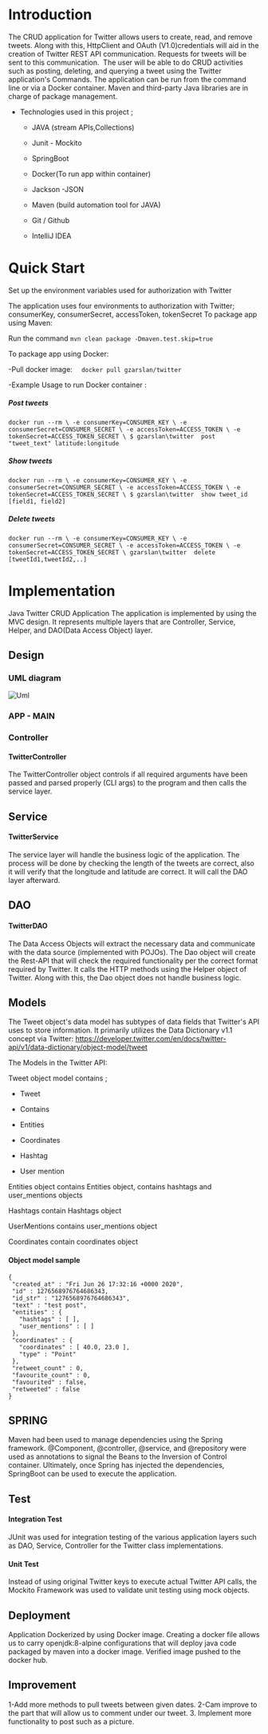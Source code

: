 
# Introduction

The CRUD application for Twitter allows users to create, read, and remove tweets. Along with this, HttpClient and OAuth (V1.0)credentials will aid in the creation of Twitter REST API communication. Requests for tweets will be sent to this communication.  The user will be able to do CRUD activities such as posting, deleting, and querying a tweet using the Twitter application's Commands. The application can be run from the command line or via a Docker container. Maven and third-party Java libraries are in charge of package management.

- Technologies used in this project ;

    - JAVA (stream APIs,Collections)

    - Junit - Mockito

    - SpringBoot

    - Docker(To run app within container)

    - Jackson -JSON

    - Maven (build automation tool for JAVA)

    - Git / Github

    - IntelliJ IDEA



# Quick Start

Set up the environment variables used for authorization with Twitter

The application uses four environments to authorization with Twitter; consumerKey, consumerSecret, accessToken, tokenSecret
To package app using Maven:

Run the command ```mvn clean package -Dmaven.test.skip=true```

To package app using Docker:

-Pull docker image:
```  docker pull gzarslan/twitter```


-Example Usage to run Docker container :

   ##### Post tweets

```docker run --rm \ -e consumerKey=CONSUMER_KEY \ -e consumerSecret=CONSUMER_SECRET \ -e accessToken=ACCESS_TOKEN \ -e tokenSecret=ACCESS_TOKEN_SECRET \ $ gzarslan\twitter  post "tweet_text" latitude:longitude```

  ##### Show tweets

```docker run --rm \ -e consumerKey=CONSUMER_KEY \ -e consumerSecret=CONSUMER_SECRET \ -e accessToken=ACCESS_TOKEN \ -e tokenSecret=ACCESS_TOKEN_SECRET \ $ gzarslan\twitter  show tweet_id [field1, field2]```

  ##### Delete tweets

```docker run --rm \ -e consumerKey=CONSUMER_KEY \ -e consumerSecret=CONSUMER_SECRET \ -e accessToken=ACCESS_TOKEN \ -e tokenSecret=ACCESS_TOKEN_SECRET \ gzarslan\twitter  delete [tweetId1,tweetId2,..]```

# Implementation


Java Twitter CRUD Application
The application is implemented by using the MVC design. It represents multiple layers that are Controller, Service, Helper, and DAO(Data Access Object) layer.


## Design

### UML diagram

![Uml](https://i.imgur.com/F4O9OgZ.png)

### APP - MAIN

### Controller

#### TwitterController

The TwitterController object controls if all required arguments have been passed and parsed properly (CLI args) to the program and then calls the service layer.


## Service

#### TwitterService

The service layer will handle the business logic of the application.  The process will be done by checking the length of the tweets are correct, also it will verify that the longitude and latitude are correct. It will call the DAO layer afterward.

## DAO

#### TwitterDAO

The Data Access Objects will extract the necessary data and communicate with the data source (implemented with POJOs). The Dao object will create the Rest-API that will check the required functionality per the correct format required by Twitter. It calls the HTTP methods using the Helper object of Twitter. Along with this, the Dao object does not handle business logic.

## Models
The Tweet object's data model has subtypes of data fields that Twitter's API uses to store information. It primarily utilizes the Data Dictionary v1.1 concept via Twitter: https://developer.twitter.com/en/docs/twitter-api/v1/data-dictionary/object-model/tweet

The Models in the Twitter API:

Tweet object model contains  ;

- Tweet

- Contains

- Entities

- Coordinates

- Hashtag

- User mention

Entities object contains Entities object, contains hashtags and user_mentions objects

Hashtags contain Hashtags object

UserMentions contains user_mentions object

Coordinates contain coordinates object

#### Object model sample
 ```
 {
  "created_at" : "Fri Jun 26 17:32:16 +0000 2020",
  "id" : 1276568976764686343,
  "id_str" : "1276568976764686343",
  "text" : "test post",
  "entities" : {
    "hashtags" : [ ],
    "user_mentions" : [ ]
  },
  "coordinates" : {
    "coordinates" : [ 40.0, 23.0 ],
    "type" : "Point"
  },
  "retweet_count" : 0,
  "favourite_count" : 0,
  "favourited" : false,
  "retweeted" : false
}
```

## SPRING

Maven had been used to manage dependencies using the Spring framework. @Component, @controller, @service, and @repository were used as annotations to signal the Beans to the Inversion of Control container. Ultimately, once Spring has injected the dependencies, SpringBoot can be used to execute the application.


## Test

#### Integration Test

JUnit was used for integration testing of the various application layers such as DAO, Service, Controller for the Twitter class implementations.

#### Unit Test
 Instead of using original Twitter keys to execute actual Twitter API calls, the Mockito Framework was used to validate unit testing using mock objects.

## Deployment

Application Dockerized by using Docker image. Creating a docker file allows us to carry openjdk:8-alpine configurations that will deploy java code packaged by maven into a docker image.  Verified image pushed to the docker hub.


## Improvement

1-Add more methods to pull tweets between given dates.
2-Cam improve to the part that will allow us to comment under our tweet.
3. Implement more functionality to post such as a picture.



